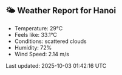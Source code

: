 <!-- WEATHER-START -->
## 🌤 Weather Report for Hanoi

- Temperature: 29°C
- Feels like: 33.1°C
- Conditions: scattered clouds
- Humidity: 72%
- Wind Speed: 2.14 m/s

Last updated: 2025-10-03 01:42:16 UTC
<!-- WEATHER-END -->
